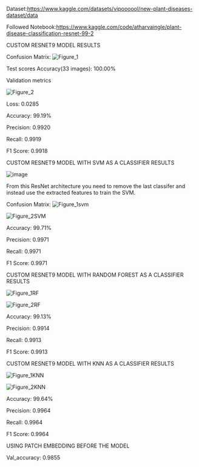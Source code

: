Dataset:https://www.kaggle.com/datasets/vipoooool/new-plant-diseases-dataset/data

Followed Notebook:https://www.kaggle.com/code/atharvaingle/plant-disease-classification-resnet-99-2

CUSTOM RESNET9 MODEL RESULTS

Confusion Matrix:
![Figure_1](https://github.com/user-attachments/assets/30f954d2-9d7b-4c30-8677-f5da2ad714dd)


Test scores Accuracy(33 images): 100.00%

Validation metrics

![Figure_2](https://github.com/user-attachments/assets/cfb31138-90e0-4946-81cd-a7a5ddcf697d)

Loss: 0.0285

Accuracy: 99.19%

Precision: 0.9920

Recall: 0.9919

F1 Score: 0.9918

CUSTOM RESNET9 MODEL WITH SVM AS A CLASSIFIER RESULTS

![image](https://github.com/user-attachments/assets/317ccb91-94ff-4ec0-97d2-29116711f75f)

From this ResNet architecture you need to remove the last classifer and instead use the extracted features to train the SVM.

Confusion Matrix:
![Figure_1svm](https://github.com/user-attachments/assets/2a2b2c44-5677-430a-8da0-e296d6f2f812)

![Figure_2SVM](https://github.com/user-attachments/assets/4649579f-ea63-435e-a6f0-77e641d162cd)

Accuracy: 99.71%

Precision: 0.9971

Recall: 0.9971

F1 Score: 0.9971


CUSTOM RESNET9 MODEL WITH RANDOM FOREST AS A CLASSIFIER RESULTS

![Figure_1RF](https://github.com/user-attachments/assets/d59d837b-68a0-40b4-a997-1b93d1cfcf3c)

![Figure_2RF](https://github.com/user-attachments/assets/d0edd6a4-7a1c-4aa6-97b6-2f11410a1764)

Accuracy: 99.13%

Precision: 0.9914

Recall: 0.9913

F1 Score: 0.9913

CUSTOM RESNET9 MODEL WITH KNN AS A CLASSIFIER RESULTS

![Figure_1KNN](https://github.com/user-attachments/assets/47d5c40c-239a-482f-bd3f-de2772109233)


![Figure_2KNN](https://github.com/user-attachments/assets/96805865-30f5-46c8-ba3f-8b274f931eb4)

Accuracy: 99.64%

Precision: 0.9964

Recall: 0.9964

F1 Score: 0.9964

USING PATCH EMBEDDING BEFORE THE MODEL

 Val_accuracy: 0.9855







